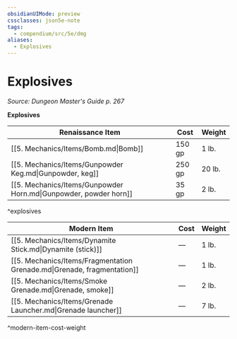 ```yaml
---
obsidianUIMode: preview
cssclasses: json5e-note
tags:
  - compendium/src/5e/dmg
aliases:
  - Explosives
---
```

# Explosives
*Source: Dungeon Master's Guide p. 267* 

**Explosives**

| Renaissance Item | Cost | Weight |
|------------------|------|--------|
| [[5. Mechanics/Items/Bomb.md\|Bomb]] | 150 gp | 1 lb. |
| [[5. Mechanics/Items/Gunpowder Keg.md\|Gunpowder, keg]] | 250 gp | 20 lb. |
| [[5. Mechanics/Items/Gunpowder Horn.md\|Gunpowder, powder horn]] | 35 gp | 2 lb. |
^explosives

| Modern Item | Cost | Weight |
|-------------|------|--------|
| [[5. Mechanics/Items/Dynamite Stick.md\|Dynamite (stick)]] | — | 1 lb. |
| [[5. Mechanics/Items/Fragmentation Grenade.md\|Grenade, fragmentation]] | — | 1 lb. |
| [[5. Mechanics/Items/Smoke Grenade.md\|Grenade, smoke]] | — | 2 lb. |
| [[5. Mechanics/Items/Grenade Launcher.md\|Grenade launcher]] | — | 7 lb. |
^modern-item-cost-weight
